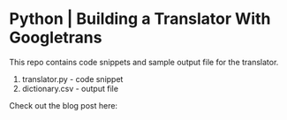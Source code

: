# Python | Building a Translator With Googletrans

This repo contains code snippets and sample output file for the translator.
1) translator.py - code snippet
2) dictionary.csv - output file

Check out the blog post here:
